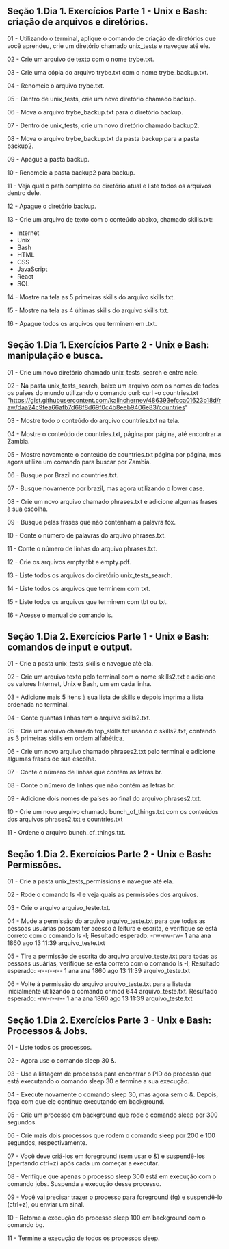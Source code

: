 ## Seção 1.Dia 1. Exercícios Parte 1 - Unix e Bash: criação de arquivos e diretórios.

01 - Utilizando o terminal, aplique o comando de criação de diretórios que você aprendeu, crie um diretório chamado unix_tests e navegue até ele.

02 - Crie um arquivo de texto com o nome trybe.txt.

03 - Crie uma cópia do arquivo trybe.txt com o nome trybe_backup.txt.

04 - Renomeie o arquivo trybe.txt.

05 - Dentro de unix_tests, crie um novo diretório chamado backup.

06 - Mova o arquivo trybe_backup.txt para o diretório backup.

07 - Dentro de unix_tests, crie um novo diretório chamado backup2.

08 - Mova o arquivo trybe_backup.txt da pasta backup para a pasta backup2.

09 - Apague a pasta backup.

10 - Renomeie a pasta backup2 para backup.

11 - Veja qual o path completo do diretório atual e liste todos os arquivos dentro dele.

12 - Apague o diretório backup.

13 - Crie um arquivo de texto com o conteúdo abaixo, chamado skills.txt:
- Internet
- Unix
- Bash
- HTML
- CSS
- JavaScript
- React
- SQL

14 - Mostre na tela as 5 primeiras skills do arquivo skills.txt.

15 - Mostre na tela as 4 últimas skills do arquivo skills.txt.

16 - Apague todos os arquivos que terminem em .txt.

## Seção 1.Dia 1. Exercícios Parte 2 - Unix e Bash: manipulação e busca.

01 - Crie um novo diretório chamado unix_tests_search e entre nele. 

02 - Na pasta unix_tests_search, baixe um arquivo com os nomes de todos os países do mundo utilizando o comando curl:
curl -o countries.txt "https://gist.githubusercontent.com/kalinchernev/486393efcca01623b18d/raw/daa24c9fea66afb7d68f8d69f0c4b8eeb9406e83/countries"

03 - Mostre todo o conteúdo do arquivo countries.txt na tela.

04 - Mostre o conteúdo de countries.txt, página por página, até encontrar a Zambia.

05 - Mostre novamente o conteúdo de countries.txt página por página, mas agora utilize um comando para buscar por Zambia.

06 - Busque por Brazil no countries.txt.

07 - Busque novamente por brazil, mas agora utilizando o lower case.

08 - Crie um novo arquivo chamado phrases.txt e adicione algumas frases à sua escolha.

09 - Busque pelas frases que não contenham a palavra fox.

10 - Conte o número de palavras do arquivo phrases.txt.

11 - Conte o número de linhas do arquivo phrases.txt.

12 - Crie os arquivos empty.tbt e empty.pdf.

13 - Liste todos os arquivos do diretório unix_tests_search.

14 - Liste todos os arquivos que terminem com txt.

15 - Liste todos os arquivos que terminem com tbt ou txt.

16 - Acesse o manual do comando ls.

## Seção 1.Dia 2. Exercícios Parte 1 - Unix e Bash: comandos de input e output.

01 - Crie a pasta unix_tests_skills e navegue até ela.

02 - Crie um arquivo texto pelo terminal com o nome skills2.txt e adicione os valores Internet, Unix e Bash, um em cada linha.

03 - Adicione mais 5 itens à sua lista de skills e depois imprima a lista ordenada no terminal.

04 - Conte quantas linhas tem o arquivo skills2.txt.

05 - Crie um arquivo chamado top_skills.txt usando o skills2.txt, contendo as 3 primeiras skills em ordem alfabética.

06 - Crie um novo arquivo chamado phrases2.txt pelo terminal e adicione algumas frases de sua escolha.

07 - Conte o número de linhas que contêm as letras br.

08 - Conte o número de linhas que não contêm as letras br.

09 - Adicione dois nomes de países ao final do arquivo phrases2.txt.

10 - Crie um novo arquivo chamado bunch_of_things.txt com os conteúdos dos arquivos phrases2.txt e countries.txt

11 - Ordene o arquivo bunch_of_things.txt.

## Seção 1.Dia 2. Exercícios Parte 2 - Unix e Bash: Permissões.


01 - Crie a pasta unix_tests_permissions e navegue até ela.

02 - Rode o comando ls -l e veja quais as permissões dos arquivos.

03 - Crie o arquivo arquivo_teste.txt.

04 - Mude a permissão do arquivo arquivo_teste.txt para que todas as pessoas usuárias possam ter acesso à leitura e escrita, e verifique se está correto com o comando ls -l;
Resultado esperado: -rw-rw-rw- 1 ana ana 1860 ago 13 11:39 arquivo_teste.txt

05 - Tire a permissão de escrita do arquivo arquivo_teste.txt para todas as pessoas usuárias, verifique se está correto com o comando ls -l;
Resultado esperado: -r--r--r-- 1 ana ana 1860 ago 13 11:39 arquivo_teste.txt

06 - Volte à permissão do arquivo arquivo_teste.txt para a listada inicialmente utilizando o comando chmod 644 arquivo_teste.txt.
Resultado esperado: -rw-r--r-- 1 ana ana 1860 ago 13 11:39 arquivo_teste.txt

## Seção 1.Dia 2. Exercícios Parte 3 - Unix e Bash: Processos & Jobs.

01 - Liste todos os processos.

02 - Agora use o comando sleep 30 &.

03 - Use a listagem de processos para encontrar o PID do processo que está executando o comando sleep 30 e termine a sua execução.

04 - Execute novamente o comando sleep 30, mas agora sem o &. Depois, faça com que ele continue executando em background.

05 - Crie um processo em background que rode o comando sleep por 300 segundos.

06 - Crie mais dois processos que rodem o comando sleep por 200 e 100 segundos, respectivamente.

07 - Você deve criá-los em foreground (sem usar o &) e suspendê-los (apertando ctrl+z) após cada um começar a executar.

08 - Verifique que apenas o processo sleep 300 está em execução com o comando jobs. Suspenda a execução desse processo.

09 - Você vai precisar trazer o processo para foreground (fg) e suspendê-lo (ctrl+z), ou enviar um sinal.

10 - Retome a execução do processo sleep 100 em background com o comando bg.

11 - Termine a execução de todos os processos sleep.
